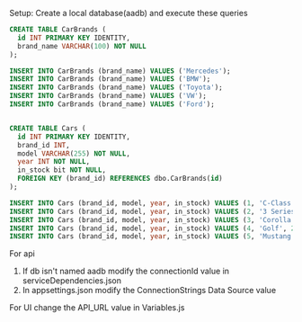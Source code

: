 Setup: Create a local database(aadb) and execute these queries

  ```sql
  CREATE TABLE CarBrands (
    id INT PRIMARY KEY IDENTITY,
    brand_name VARCHAR(100) NOT NULL
);

INSERT INTO CarBrands (brand_name) VALUES ('Mercedes');
INSERT INTO CarBrands (brand_name) VALUES ('BMW');
INSERT INTO CarBrands (brand_name) VALUES ('Toyota');
INSERT INTO CarBrands (brand_name) VALUES ('VW');
INSERT INTO CarBrands (brand_name) VALUES ('Ford');

  
CREATE TABLE Cars (
    id INT PRIMARY KEY IDENTITY,
    brand_id INT,
    model VARCHAR(255) NOT NULL,
    year INT NOT NULL,
    in_stock bit NOT NULL,
    FOREIGN KEY (brand_id) REFERENCES dbo.CarBrands(id)
);

INSERT INTO Cars (brand_id, model, year, in_stock) VALUES (1, 'C-Class', 2021, 1);
INSERT INTO Cars (brand_id, model, year, in_stock) VALUES (2, '3 Series', 2022, 0);
INSERT INTO Cars (brand_id, model, year, in_stock) VALUES (3, 'Corolla', 2023, 1);
INSERT INTO Cars (brand_id, model, year, in_stock) VALUES (4, 'Golf', 2021, 1);
INSERT INTO Cars (brand_id, model, year, in_stock) VALUES (5, 'Mustang', 2020, 0);
 ```
For api 
1. If db isn't named aadb modify the connectionId value in serviceDependencies.json
2. In appsettings.json modify the ConnectionStrings Data Source value 

For UI change the API_URL value in Variables.js
  

